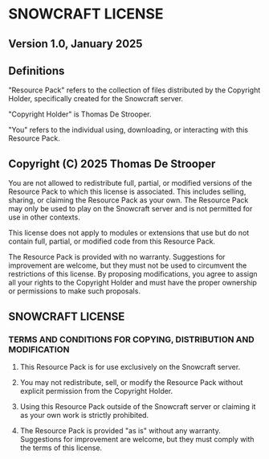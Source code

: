 # SNOWCRAFT LICENSE


## Version 1.0, January 2025


## Definitions

"Resource Pack" refers to the collection of files distributed by the Copyright Holder, specifically created for the Snowcraft server.

"Copyright Holder" is Thomas De Strooper.

"You" refers to the individual using, downloading, or interacting with this Resource Pack.


## Copyright (C) 2025 Thomas De Strooper

You are not allowed to redistribute full, partial, or modified versions of the Resource Pack to which this license is associated. This includes selling, sharing, or claiming the Resource Pack as your own. The Resource Pack may only be used to play on the Snowcraft server and is not permitted for use in other contexts.

This license does not apply to modules or extensions that use but do not contain full, partial, or modified code from this Resource Pack.

The Resource Pack is provided with no warranty. Suggestions for improvement are welcome, but they must not be used to circumvent the restrictions of this license. By proposing modifications, you agree to assign all your rights to the Copyright Holder and must have the proper ownership or permissions to make such proposals.


## SNOWCRAFT LICENSE
### TERMS AND CONDITIONS FOR COPYING, DISTRIBUTION AND MODIFICATION

1. This Resource Pack is for use exclusively on the Snowcraft server.

2. You may not redistribute, sell, or modify the Resource Pack without explicit permission from the Copyright Holder.

3. Using this Resource Pack outside of the Snowcraft server or claiming it as your own work is strictly prohibited.

4. The Resource Pack is provided "as is" without any warranty. Suggestions for improvement are welcome, but they must comply with the terms of this license.
